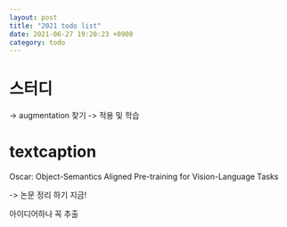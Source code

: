```yaml
---
layout: post
title: "2021 todo list"
date: 2021-06-27 19:20:23 +0900
category: todo
---
```



# 스터디

-> augmentation 찾기 -> 적용 및 학습


# textcaption

Oscar: Object-Semantics Aligned Pre-training for Vision-Language Tasks

-> 논문 정리 하기  지금!

아이디어하나 꼭 추출 